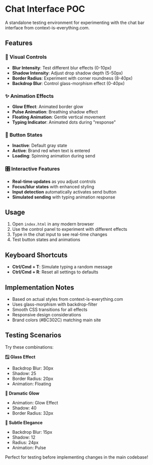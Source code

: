 # Chat Interface POC

A standalone testing environment for experimenting with the chat bar interface from context-is-everything.com.

## Features

### 🎨 **Visual Controls**
- **Blur Intensity**: Test different blur effects (0-10px)
- **Shadow Intensity**: Adjust drop shadow depth (5-50px)
- **Border Radius**: Experiment with corner roundness (8-40px)
- **Backdrop Blur**: Control glass-morphism effect (0-40px)

### ✨ **Animation Effects**
- **Glow Effect**: Animated border glow
- **Pulse Animation**: Breathing shadow effect
- **Floating Animation**: Gentle vertical movement
- **Typing Indicator**: Animated dots during "response"

### 🔘 **Button States**
- **Inactive**: Default gray state
- **Active**: Brand red when text is entered
- **Loading**: Spinning animation during send

### 🎛️ **Interactive Features**
- **Real-time updates** as you adjust controls
- **Focus/blur states** with enhanced styling
- **Input detection** automatically activates send button
- **Simulated sending** with typing animation response

## Usage

1. Open `index.html` in any modern browser
2. Use the control panel to experiment with different effects
3. Type in the chat input to see real-time changes
4. Test button states and animations

## Keyboard Shortcuts

- **Ctrl/Cmd + T**: Simulate typing a random message
- **Ctrl/Cmd + R**: Reset all settings to defaults

## Implementation Notes

- Based on actual styles from context-is-everything.com
- Uses glass-morphism with backdrop-filter
- Smooth CSS transitions for all effects
- Responsive design considerations
- Brand colors (#BC302C) matching main site

## Testing Scenarios

Try these combinations:

**🪟 Glass Effect**
- Backdrop Blur: 30px
- Shadow: 25
- Border Radius: 20px
- Animation: Floating

**🌟 Dramatic Glow**
- Animation: Glow Effect
- Shadow: 40
- Border Radius: 32px

**💫 Subtle Elegance**
- Backdrop Blur: 15px
- Shadow: 12
- Radius: 24px
- Animation: Pulse

Perfect for testing before implementing changes in the main codebase!